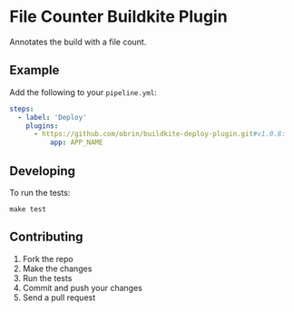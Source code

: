 # File Counter Buildkite Plugin

Annotates the build with a file count.

## Example

Add the following to your `pipeline.yml`:

```yml
steps:
  - label: 'Deploy'
    plugins:
      - https://github.com/obrin/buildkite-deploy-plugin.git#v1.0.8:
          app: APP_NAME
```

## Developing

To run the tests:

```shell
make test
```

## Contributing

1. Fork the repo
2. Make the changes
3. Run the tests
4. Commit and push your changes
5. Send a pull request